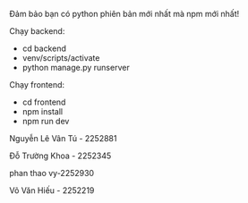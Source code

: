 Đảm bảo bạn có python phiên bản mới nhất mà npm mới nhất!

Chạy backend:
  - cd backend
  - venv/scripts/activate
  - python manage.py runserver


Chạy frontend:
  - cd frontend
  - npm install
  - npm run dev

Nguyễn Lê Vân Tú - 2252881

Đỗ Trường Khoa - 2252345

phan thao vy-2252930

Võ Văn Hiếu - 2252219